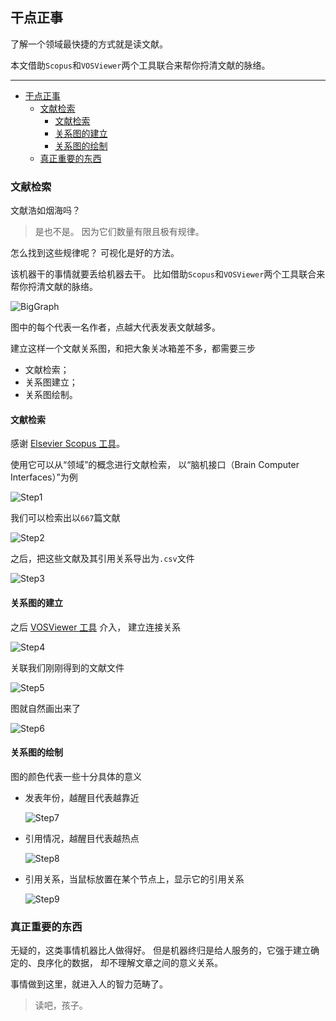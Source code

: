 ## 干点正事

了解一个领域最快捷的方式就是读文献。

本文借助`Scopus`和`VOSViewer`两个工具联合来帮你捋清文献的脉络。

---

- [干点正事](#干点正事)
  - [文献检索](#文献检索)
    - [文献检索](#文献检索-1)
    - [关系图的建立](#关系图的建立)
    - [关系图的绘制](#关系图的绘制)
  - [真正重要的东西](#真正重要的东西)

### 文献检索

文献浩如烟海吗？

> 是也不是。
> 因为它们数量有限且极有规律。

怎么找到这些规律呢？
可视化是好的方法。

该机器干的事情就要丢给机器去干。
比如借助`Scopus`和`VOSViewer`两个工具联合来帮你捋清文献的脉络。

![BigGraph](Step9.png)

图中的每个代表一名作者，点越大代表发表文献越多。

建立这样一个文献关系图，和把大象关冰箱差不多，都需要三步

- 文献检索；
- 关系图建立；
- 关系图绘制。

#### 文献检索

感谢
[Elsevier Scopus 工具](https://www.scopus.com/search/form.uri?display=basic&zone=header&origin=resultslist#basic "Elsevier Scopus 工具")。

使用它可以从“领域”的概念进行文献检索，
以“脑机接口（Brain Computer Interfaces）”为例

![Step1](Step1.png)

我们可以检索出以`667`篇文献

![Step2](Step2.png)

之后，把这些文献及其引用关系导出为`.csv`文件

![Step3](Step3.png)

#### 关系图的建立

之后
[VOSViewer 工具](https://www.vosviewer.com/download "VOSViewer 工具")
介入，
建立连接关系

![Step4](Step4.png)

关联我们刚刚得到的文献文件

![Step5](Step5.png)

图就自然画出来了

![Step6](Step6.png)

#### 关系图的绘制

图的颜色代表一些十分具体的意义

- 发表年份，越醒目代表越靠近

  ![Step7](Step7.png)

- 引用情况，越醒目代表越热点

  ![Step8](Step8.png)

- 引用关系，当鼠标放置在某个节点上，显示它的引用关系

  ![Step9](Step9.png)

### 真正重要的东西

无疑的，这类事情机器比人做得好。
但是机器终归是给人服务的，它强于建立确定的、良序化的数据，
却不理解文章之间的意义关系。

事情做到这里，就进入人的智力范畴了。

> 读吧，孩子。
